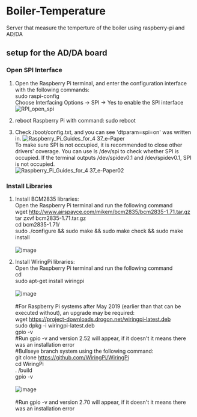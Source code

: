 # Boiler-Temperature
Server that measure the temperture of the boiler using raspberry-pi and AD/DA

## setup for the AD/DA board
### Open SPI Interface
1) Open the Raspberry Pi terminal, and enter the configuration interface with the following commands:<br />
   sudo raspi-config <br />
   Choose Interfacing Options -> SPI -> Yes to enable the SPI interface
![RPI_open_spi](https://github.com/galsal1/Boiler-Temperature/assets/127937643/5255206d-5892-4830-9e7b-d84ad0eec54e)

2) reboot Raspberry Pi with command: sudo reboot

3) Check /boot/config.txt, and you can see 'dtparam=spi=on' was written in.
![Raspberry_Pi_Guides_for_4 37_e-Paper](https://github.com/galsal1/Boiler-Temperature/assets/127937643/0c1a4e2b-d94a-4a75-b6a3-25482b84177b)<br />
To make sure SPI is not occupied, it is recommended to close other drivers' coverage. You can use ls /dev/spi to check whether SPI is occupied. If the terminal outputs /dev/spidev0.1 and /dev/spidev0.1, SPI is not occupied.<br />
![Raspberry_Pi_Guides_for_4 37_e-Paper02](https://github.com/galsal1/Boiler-Temperature/assets/127937643/bcc2126c-b6db-4576-9a76-84b92ddce7e9)
 
### Install Libraries
1) Install BCM2835 libraries: </br>
   Open the Raspberry Pi terminal and run the following command </br>
   wget http://www.airspayce.com/mikem/bcm2835/bcm2835-1.71.tar.gz </br>
   tar zxvf bcm2835-1.71.tar.gz </br>
   cd bcm2835-1.71/ </br>
   sudo ./configure && sudo make && sudo make check && sudo make install </br></br>
   ![image](https://github.com/galsal1/Boiler-Temperature/assets/127937643/21ddec5f-ece2-4549-83ba-f4689a613c5b)


3) Install WiringPi libraries: </br>
   Open the Raspberry Pi terminal and run the following command</br>
   cd</br>
   sudo apt-get install wiringpi</br></br>
   ![image](https://github.com/galsal1/Boiler-Temperature/assets/127937643/2109205f-d9b5-44a6-b4dd-d343e2b0b7b2) </br></br>
   #For Raspberry Pi systems after May 2019 (earlier than that can be executed without), an upgrade may be required:</br>
   wget https://project-downloads.drogon.net/wiringpi-latest.deb </br>
   sudo dpkg -i wiringpi-latest.deb </br>
   gpio -v </br>
   #Run gpio -v and version 2.52 will appear, if it doesn't it means there was an installation error</br>
   #Bullseye branch system using the following command:</br>
   git clone https://github.com/WiringPi/WiringPi</br>
   cd WiringPi</br>
   . /build</br>
   gpio -v</br></br>
   ![image](https://github.com/galsal1/Boiler-Temperature/assets/127937643/49dbd676-3ae3-40b5-b4f6-da3458c0e12b)</br></br>
   #Run gpio -v and version 2.70 will appear, if it doesn't it means there was an installation error
   
